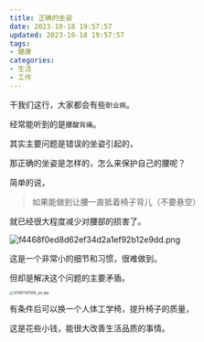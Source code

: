 ```yaml
---
title: 正确的坐姿
date: 2023-10-18 19:57:57
updated: 2023-10-18 19:57:57
tags:
- 健康
categories:
- 生活
- 工作
---
```


干我们这行，大家都会有些`职业病`。

经常能听到的是`腰酸背痛`。

其实主要问题是错误的坐姿引起的，

那正确的坐姿是怎样的，怎么来保护自己的腰呢？

简单的说，

>  如果能做到让腰一直抵着椅子背儿（不要悬空）

就已经很大程度减少对腰部的损害了。

![f4468f0ed8d62ef34d2a1ef92b12e9dd.png](https://s2.loli.net/2023/10/18/LxCjSdItHfbu1rW.png)

这是一个非常小的细节和习惯，很难做到。

但却是解决这个问题的主要矛盾。

<img src="https://s2.loli.net/2023/10/18/eoQjU24mdA87Jab.jpg" alt="1211697381508_.pic.jpg" style="zoom: 40%;" />

有条件后可以换一个人体工学椅，提升椅子的质量，

这是花些小钱，能很大改善生活品质的事情。













